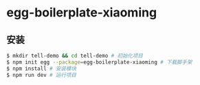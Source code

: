 # egg-boilerplate-xiaoming


## 安装

```bash
$ mkdir tell-demo && cd tell-demo # 初始化项目
$ npm init egg --package=egg-boilerplate-xiaoming # 下载脚手架
$ npm install # 安装模块
$ npm run dev # 运行项目
